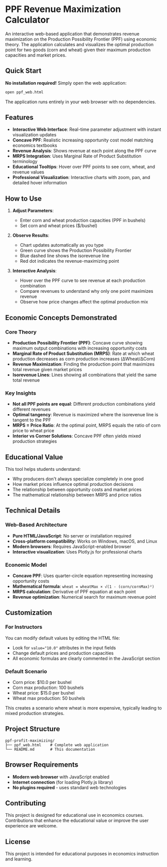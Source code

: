 # PPF Revenue Maximization Calculator

An interactive web-based application that demonstrates revenue maximization on the Production Possibility Frontier (PPF) using economic theory. The application calculates and visualizes the optimal production point for two goods (corn and wheat) given their maximum production capacities and market prices.

## Quick Start

**No installation required!** Simply open the web application:

```bash
open ppf_web.html
```

The application runs entirely in your web browser with no dependencies.

## Features

- **Interactive Web Interface**: Real-time parameter adjustment with instant visualization updates
- **Concave PPF**: Realistic increasing opportunity cost model matching economics textbooks
- **Revenue Analysis**: Shows revenue at each point along the PPF curve
- **MRPS Integration**: Uses Marginal Rate of Product Substitution terminology
- **Educational Tooltips**: Hover over PPF points to see corn, wheat, and revenue values
- **Professional Visualization**: Interactive charts with zoom, pan, and detailed hover information

## How to Use

1. **Adjust Parameters**: 
   - Enter corn and wheat production capacities (PPF in bushels)
   - Set corn and wheat prices ($/bushel)

2. **Observe Results**:
   - Chart updates automatically as you type
   - Green curve shows the Production Possibility Frontier
   - Blue dashed line shows the isorevenue line
   - Red dot indicates the revenue-maximizing point

3. **Interactive Analysis**:
   - Hover over the PPF curve to see revenue at each production combination
   - Compare revenues to understand why only one point maximizes revenue
   - Observe how price changes affect the optimal production mix

## Economic Concepts Demonstrated

### Core Theory
- **Production Possibility Frontier (PPF)**: Concave curve showing maximum output combinations with increasing opportunity costs
- **Marginal Rate of Product Substitution (MRPS)**: Rate at which wheat production decreases as corn production increases (ΔWheat/ΔCorn)
- **Revenue Maximization**: Finding the production point that maximizes total revenue given market prices
- **Isorevenue Lines**: Lines showing all combinations that yield the same total revenue

### Key Insights
- **Not all PPF points are equal**: Different production combinations yield different revenues
- **Optimal tangency**: Revenue is maximized where the isorevenue line is tangent to the PPF
- **MRPS = Price Ratio**: At the optimal point, MRPS equals the ratio of corn price to wheat price
- **Interior vs Corner Solutions**: Concave PPF often yields mixed production strategies

## Educational Value

This tool helps students understand:
- Why producers don't always specialize completely in one good
- How market prices influence optimal production decisions  
- The relationship between opportunity costs and market prices
- The mathematical relationship between MRPS and price ratios

## Technical Details

### Web-Based Architecture
- **Pure HTML/JavaScript**: No server or installation required
- **Cross-platform compatibility**: Works on Windows, macOS, and Linux
- **Modern browsers**: Requires JavaScript-enabled browser
- **Interactive visualization**: Uses Plotly.js for professional charts

### Economic Model
- **Concave PPF**: Uses quarter-circle equation representing increasing opportunity costs
- **Mathematical formula**: `wheat = wheatMax × √(1 - (corn/cornMax)²)`
- **MRPS calculation**: Derivative of PPF equation at each point
- **Revenue optimization**: Numerical search for maximum revenue point

## Customization

### For Instructors
You can modify default values by editing the HTML file:
- Look for `value="10.0"` attributes in the input fields
- Change default prices and production capacities
- All economic formulas are clearly commented in the JavaScript section

### Default Scenario
- Corn price: $10.0 per bushel
- Corn max production: 100 bushels  
- Wheat price: $15.0 per bushel
- Wheat max production: 50 bushels

This creates a scenario where wheat is more expensive, typically leading to mixed production strategies.

## Project Structure

```
ppf-profit-maximizing/
├── ppf_web.html    # Complete web application
└── README.md       # This documentation
```

## Browser Requirements

- **Modern web browser** with JavaScript enabled
- **Internet connection** (for loading Plotly.js library)
- **No plugins required** - uses standard web technologies

## Contributing

This project is designed for educational use in economics courses. Contributions that enhance the educational value or improve the user experience are welcome.

## License

This project is intended for educational purposes in economics instruction and learning.